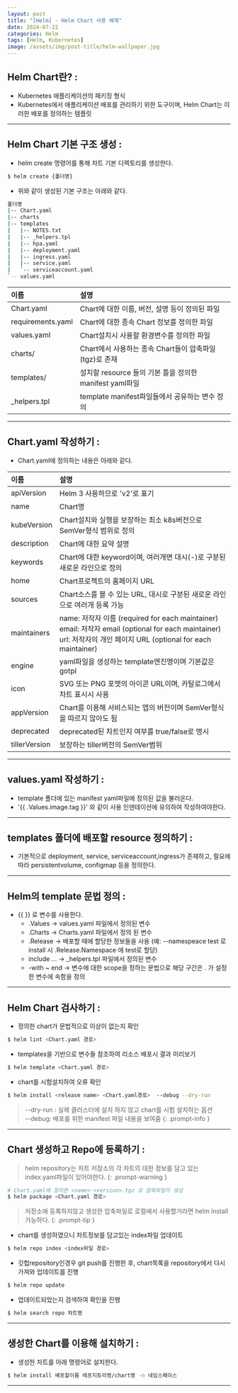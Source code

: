 ```yaml
---
layout: post
title: "[Helm] - Helm Chart 사용 예제"
date: 2024-07-22
categories: Helm
tags: [Helm, Kubernetes]
image: /assets/img/post-title/helm-wallpaper.jpg
---
```


## Helm Chart란? :
- Kubernetes 애플리케이션의 패키징 형식
- Kubernetes에서 애플리케이션 배포를 관리하기 위한 도구이며, Helm Chart는 이러한 배포를 정의하는 템플릿

* * *

## Helm Chart 기본 구조 생성 :
- helm create 명령어를 통해 차트 기본 디렉토리를 생성한다.

```bash
$ helm create {폴더명}
```

- 위와 같이 생성된 기본 구조는 아래와 같다.

```bash
폴더명
|-- Chart.yaml
|-- charts
|-- templates
|   |-- NOTES.txt
|   |-- _helpers.tpl
|   |-- hpa.yaml
|   |-- deployment.yaml
|   |-- ingress.yaml
|   |-- service.yaml
|   `-- serviceaccount.yaml
`-- values.yaml
```

| 이름              | 설명              |
| :---------------- | :-------------------------------------------- |
| Chart.yaml        | Chart에 대한 이름, 버전, 설명 등이 정의된 파일 |
| requirements.yaml | Chart에 대한 종속 Chart 정보를 정의한 파일 |
| values.yaml       | Chart설치시 사용할 환경변수를 정의한 파일 |
| charts/           | Chart에서 사용하는 종속 Chart들이 압축파일(tgz)로 존재 |
| templates/        | 설치할 resource 들의 기본 틀을 정의한 manifest yaml파일 |
| _helpers.tpl      | template manifest파일들에서 공유하는 변수 정의 |

* * *

## Chart.yaml 작성하기 :
- Chart.yaml에 정의하는 내용은 아래와 같다.

| 이름 | 설명 |
| :---------------- | :-------------------------------------------- |
| apiVersion | Helm 3 사용하므로 'v2'로 표기 |
| name | Chart명 |
| kubeVersion | Chart설치와 실행을 보장하는 최소 k8s버전으로 SemVer형식 범위로 정의 |
| description | Chart에 대한 요약 설명 |
| keywords | Chart에 대한 keyword이며, 여러개면 대시(-)로 구분된 새로운 라인으로 정의 |
| home | Chart프로젝트의 홈페이지 URL |
| sources | Chart소스를 볼 수 있는 URL, 대시로 구분된 새로운 라인으로 여러개 등록 가능 |
| maintainers | name: 저작자 이름 (required for each maintainer)<br>email: 저작자 email (optional for each maintainer)<br>url: 저작자의 개인 페이지 URL (optional for each maintainer) |
| engine | yaml파일을 생성하는 template엔진명이며 기본값은 gotpl |
| icon | SVG 또는 PNG 포맷의 아이콘 URL이며, 카탈로그에서 차트 표시시 사용 |
| appVersion | Chart를 이용해 서비스되는 앱의 버전이며 SemVer형식을 따르지 않아도 됨 |
| deprecated | deprecated된 차트인지 여부를 true/false로 명시 |
| tillerVersion | 보장하는 tiller버전의 SemVer범위 |

* * *

## values.yaml 작성하기 :
- template 폴더에 있는 manifest yaml파일에 정의된 값을 불러온다.
- '{{ .Values.image.tag }}' 와 같이 사용  인덴테이션에 유의하여 작성하여야한다.

* * *

## templates 폴더에 배포할 resource 정의하기 :
- 기본적으로 deployment, service, serviceaccount,ingress가 존재하고, 필요에 따라 persistentvolume, configmap 등을 정의한다.


* * *

## Helm의 template 문법 정의 :
- {{ }} 로 변수를 사용한다.
  - .Values -> values.yaml 파일에서 정의된 변수
  - .Charts -> Charts.yaml 파일에서 정의 된 변수
  - .Release -> 배포할 때에 할당한 정보들을 사용 (예: --namespeace test 로 install 시 .Release.Namespace 에 test로 할당)
  - include … -> _helpers.tpl 파일에서 정의된 변수
  - -with ~ end -> 변수에 대한 scope을 정하는 문법으로 해당 구간은 . 가 설정한 변수에 속함을 정의

* * *

## Helm Chart 검사하기 :
- 정의한 chart가 문법적으로 이상이 없는지 확인

```bash
$ helm lint <Chart.yaml 경로>
```

- templates을 기반으로 변수들 참조하여 리소스 배포시 결과 미리보기

```bash
$ helm template <Chart.yaml 경로>
```

- chart를 시험설치하여 오류 확인

```bash
$ helm install <release name> <Chart.yaml경로>  --debug --dry-run
```
> --dry-run : 실제 클러스터에 설치 하지 않고 chart를 시험 설치하는 옵션 <br>
> --debug: 배포를 위한 manifest 파일 내용을 보여줌
{: .prompt-info }

* * *

## Chart 생성하고 Repo에 등록하기 :
> helm repository는 차트 저장소의 각 차트의 대한 정보를 담고 있는 index.yaml파일이 있어야한다.
{: .prompt-warning }

```bash
# Chart.yaml에 정의한 <name>-<version>.tgz 로 압축파일이 생성
$ helm package <Chart.yaml 경로>
```

> 저장소에 등록하지않고 생성한 압축파일로 로컬에서 사용할거라면 helm install <name> 가능하다.
{: .prompt-tip }

- chart를 생성하였으니 차트정보를 담고있는 index파일 업데이트

```bash
$ helm repo index <index파일 경로>
```

- 깃헙repository인경우 git push를 진행한 후, chart목록을 repository에서 다시 가져와 업데이트를 진행

```bash
$ helm repo update
```

- 업데이트되었는지 검색하여 확인을 진행

```bash
$ helm search repo 차트명
```

* * *

## 생성한 Chart를 이용해 설치하기 :
- 생성한 차트를 아래 명령어로 설치한다.

```bash
$ helm install 배포할이름 레포지토리명/chart명 -n 네임스페이스
```

* * *